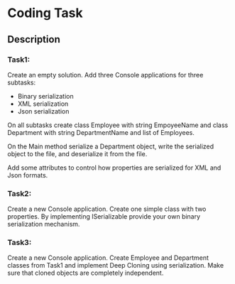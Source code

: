 # Coding Task
## Description

### Task1:
Create an empty solution. Add three Console applications for three subtasks:

* Binary serialization
* XML serialization
* Json serialization

On all subtasks create class Employee with string EmpoyeeName and class Department with string DepartmentName and list of Employees.

On the Main method serialize a Department object, write the serialized object to the file, and deserialize it from the file.

Add some attributes to control how properties are serialized for XML and Json formats.

### Task2:
Create a new Console application. Create one simple class with two properties. By implementing ISerializable provide your own binary serialization mechanism.

### Task3:
Create a new Console application. Create Employee and Department classes from Task1 and implement Deep Cloning using serialization. Make sure that cloned objects are completely independent.